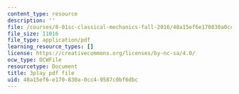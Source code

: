 ```yaml
---
content_type: resource
description: ''
file: /courses/8-01sc-classical-mechanics-fall-2016/48a15ef6e170830a0cc49587c0bf6dbc_cadbtBS5qf4.pdf
file_size: 11016
file_type: application/pdf
learning_resource_types: []
license: https://creativecommons.org/licenses/by-nc-sa/4.0/
ocw_type: OCWFile
resourcetype: Document
title: 3play pdf file
uid: 48a15ef6-e170-830a-0cc4-9587c0bf6dbc
---
```

